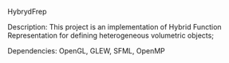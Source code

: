 HybrydFrep

Description:
This project is an implementation of Hybrid Function Representation for defining heterogeneous volumetric objects;

Dependencies:
OpenGL, GLEW, SFML, OpenMP
